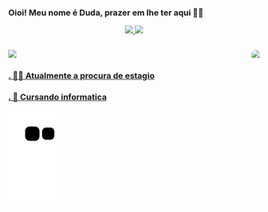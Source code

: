 ### Oioi! Meu nome é Duda, prazer em lhe ter aqui ✌🏾

  <div align="center">
    <a href="https://github.com/MariaEduardaBernardo">
    <img height="180em" src="https://github-readme-stats.vercel.app/api?username=MariaEduardaBernardo&show_icons=true&theme=cobalt&include_all_commits=true&count_private=true"/>
    <img height="180em" src="https://github-readme-stats.vercel.app/api/top-langs/?username=MariaEduardaBernardo&layout=compact&langs_count=7&theme=cobalt"/>
 </div>
  
  ##
  
 <div>
  <a href="https://www.linkedin.com/in/maria-eduarda-3a5603141/"><img src="https://img.shields.io/badge/LinkedIn-0077B5?style=for-the-badge&logo=linkedin&logoColor=white">
      <img align="right" height="160" style="border-radius:50px;" src="https://media.discordapp.net/attachments/937718324811423824/938561531283648563/download20220100191537.png?width=422&height=422">
 </div>
 
<div>
  <h3> . 🏃🏽 Atualmente a procura de estagio</h3>
  <h3> . 🌱 Cursando informatica </h3>

   ![Snake animation](https://github.com/MariaEduardaBernardo/MariaEduardaBernardo/blob/output/github-contribution-grid-snake.svg)
 
</div>

